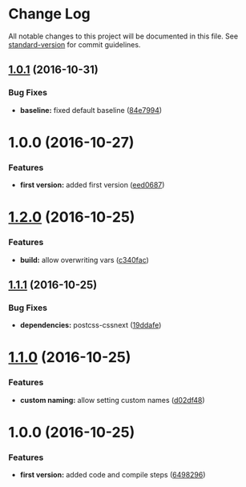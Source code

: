 # Change Log

All notable changes to this project will be documented in this file. See [standard-version](https://github.com/conventional-changelog/standard-version) for commit guidelines.

<a name="1.0.1"></a>
## [1.0.1](https://github.com/pixelass/minus-baseline/compare/v1.0.0...v1.0.1) (2016-10-31)


### Bug Fixes

* **baseline:** fixed default baseline ([84e7994](https://github.com/pixelass/minus-baseline/commit/84e7994))



<a name="1.0.0"></a>
# 1.0.0 (2016-10-27)


### Features

* **first version:** added first version ([eed0687](https://github.com/pixelass/minus-baseline/commit/eed0687))



<a name="1.2.0"></a>
# [1.2.0](https://github.com/pixelass/minus-grid/compare/v1.1.1...v1.2.0) (2016-10-25)


### Features

* **build:** allow overwriting vars ([c340fac](https://github.com/pixelass/minus-grid/commit/c340fac))



<a name="1.1.1"></a>
## [1.1.1](https://github.com/pixelass/minus-grid/compare/v1.1.0...v1.1.1) (2016-10-25)


### Bug Fixes

* **dependencies:** postcss-cssnext ([19ddafe](https://github.com/pixelass/minus-grid/commit/19ddafe))



<a name="1.1.0"></a>
# [1.1.0](https://github.com/pixelass/minus-grid/compare/v1.0.0...v1.1.0) (2016-10-25)


### Features

* **custom naming:** allow setting custom names ([d02df48](https://github.com/pixelass/minus-grid/commit/d02df48))



<a name="1.0.0"></a>
# 1.0.0 (2016-10-25)


### Features

* **first version:** added code and compile steps ([6498296](https://github.com/pixelass/minus-grid/commit/6498296))
